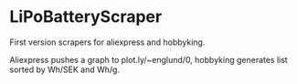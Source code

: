 # LiPoBatteryScraper

First version scrapers for aliexpress and hobbyking.

Aliexpress pushes a graph to plot.ly/~englund/0, hobbyking generates
list sorted by Wh/SEK and Wh/g.
